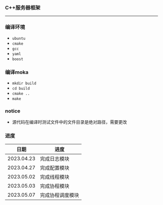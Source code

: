 ### C++服务器框架
---
### 编译环境
- `ubuntu`
- `cmake`
- `gcc`
- `yaml`
- `boost`

### 编译moka
- `mkdir build`
- `cd build`
- `cmake ..`
- `make`

### notice
- 源代码在编译时测试文件中的文件目录是绝对路径，需要更改

### 进度

|日期|进度|
|---|---|
|2023.04.23|完成日志模块|
|2023.04.27|完成配置模块|
|2023.05.02|完成线程模块|
|2023.05.03|完成协程模块|
|2023.05.07|完成协程调度模块|

